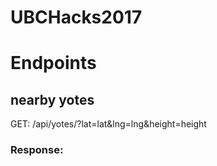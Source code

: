 # UBCHacks2017


# Endpoints

## nearby yotes
GET: /api/yotes/?lat=lat&lng=lng&height=height
### Response:
   
